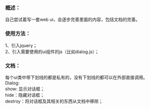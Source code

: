 ### 概述：
  自己尝试着写一套web ui，会逐步完善里面的内容，包括文档的完善。
### 使用方法：
  1、引入jquery；<br />
  2、引入需要使用的ui组件的js（比如dialog.js）；
### 文档：
  每个ui类中带下划线的都是私有的，没有下划线的都可以在外部直接调用。<br />
  Dialog:<br />
    show: 显示对话框；<br />
    hide：隐藏对话框；<br />
    destroy：将对话框及其相关的东西从文档中移除；
